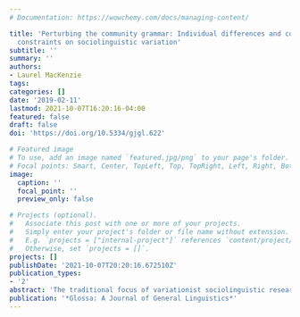 ```yaml
---
# Documentation: https://wowchemy.com/docs/managing-content/

title: 'Perturbing the community grammar: Individual differences and community-level
  constraints on sociolinguistic variation'
subtitle: ''
summary: ''
authors:
- Laurel MacKenzie
tags:
categories: []
date: '2019-02-11'
lastmod: 2021-10-07T16:20:16-04:00
featured: false
draft: false
doi: 'https://doi.org/10.5334/gjgl.622'

# Featured image
# To use, add an image named `featured.jpg/png` to your page's folder.
# Focal points: Smart, Center, TopLeft, Top, TopRight, Left, Right, BottomLeft, Bottom, BottomRight.
image:
  caption: ''
  focal_point: ''
  preview_only: false

# Projects (optional).
#   Associate this post with one or more of your projects.
#   Simply enter your project's folder or file name without extension.
#   E.g. `projects = ["internal-project"]` references `content/project/deep-learning/index.md`.
#   Otherwise, set `projects = []`.
projects: []
publishDate: '2021-10-07T20:20:16.672510Z'
publication_types:
- '2'
abstract: 'The traditional focus of variationist sociolinguistic research is the patterning of language variation at the level of the community, which individual language users are said to learn and reproduce (Labov 1972; 2012). In this paper, I observe that, although members of a speech community may all have learned the same grammar of a sociolinguistic variable, they may nonetheless produce that variable in ways which obscure this. This “perturbation,” I argue, is epiphenomenal, stemming from at least two possible sources: individual differences in mental representations, and individual differences in speech production planning. Moreover, I demonstrate that these differences are not only inter-individual; they can also be intra-individual, such that speakers may undergo age-grading which disrupts their patterning of a variable from how they previously produced it. I ask whether these individual differences may give rise to changes in constraints in the same way that individual differences can lead to sound change. The paper concludes with a call for more research that integrates sociolinguistic, formal, and psycholinguistic approaches to the study of language variation and change.'
publication: '*Glossa: A Journal of General Linguistics*'
---
```

